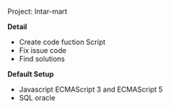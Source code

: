 Project: Intar-mart

**Detail**  
- Create code fuction Script
- Fix issue code
- Find solutions


**Default Setup**  
- Javascript ECMAScript 3 and ECMAScript 5
- SQL oracle